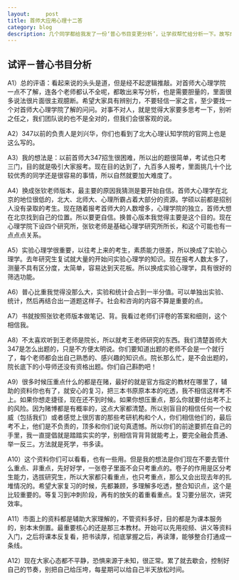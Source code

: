 ```yaml
---
layout:     post
title: 首师大应用心理十二答
category: blog
description: 几个同学都给我发了一份‘普心书目变更分析’，让学叔帮忙给分析一下。故写成十二答，望擦亮眼镜。
---
```


## 试评－普心书目分析

A1）总的评语：看起来说的头头是道，但是经不起逻辑推敲。对首师大心理学院一点不了解，连各个老师都认不全呢，都敢出来写分析，也是需要胆量的，里面很多说法很片面很主观臆断。希望大家具有辨别力，不要轻信一家之言，至少要找一个对首师大心理学院了解的问问。对事不对人，就是觉得大家要多思考一下，别听之任之，我们团队说的也不是全对的，但我们会很客观的说。A2）347以前的负责人是刘兴华，你们也看到了北大心理认知学院的官网上也是这么写的。A3）我的想法是：以前首师大347招生很困难，所以出的题很简单，考试也只考三门，目的就是吸引大家报考。现在目的达到了，九百多人报考，里面挑几十个比较优秀的同学还是很容易的事情，所以自然就要加大难度了。A4）换成张钦老师版本，最主要的原因我猜测是要开始自信。首师大心理学在北京的地位很低的，北大、北师大、心理所霸占着大部分的资源。学硕以前都是招别人没有录取的考生。现在随着报考首师大的人数增多，心理学院的独立，首师大想在北京找到自己的位置。所以要更自信。换普心版本我觉得主要是这个目的。现在心理学院下设四个研究所，张钦老师是基础心理学研究所所长，和这个可能也有一点点点关系。A5）实验心理学很重要，以往考上来的考生，素质能力很差，所以换成了实验心理学。去年研究生复试就大量的开始问实验心理学的知识。现在报考人数太多了，测量不具有区分度，太简单，容易达到天花板。所以换成实验心理学，具有很好的筛选功能。A6）普心比重我觉得没那么大，实验和统计会占到一半分值。可以单独出实验、统计，然后再结合出一道题这样子。社会和咨询的内容不算是重要的点。A7）书就按照张钦老师版本做笔记、背。我看过老师们评卷的答案和细则，这个相信我。A8）不太喜欢听到王老师是院长，所以就考王老师研究的东西。我们清楚首师大347是怎么出题的，只是不方便太明说。你们要知道出题的老师不会是一个就行了，每个老师都会出自己熟悉的、感兴趣的知识点。院长那么忙，是不会出题的，院长底下的小导师还没有资格出题。你们自己斟酌吧！A9）很多时候压重点什么的都是在赌，最好的就是官方指定的教材在哪里了，辅助的资料你也有了，就安心的复习，把三本书原原本本的吃透，我不相信这样考不上。如果你想走捷径，现在还不到时候。如果你想压重点，那么你就要付出考不上的风险。因为赌博都是有概率的，这点大家都清楚。所以别盲目的相信任何一个权威（包括我们）或者感觉上很厉害的那些考研机构和个人，你们相信他们的，最后考不上，他们是不负责的，顶多和你们说句真遗憾。所以你们的前途要抓在自己的手里，我一直提倡就是踏踏实实的学，别相信背背背就能考上，要完全融会贯通、举一反三。方法就是死学，书多读。A10）这个资料你们可以看看，也有一些用。但是我的想法是你们现在不要去管什么重点、非重点，先好好学，一张卷子里面不会只考重点的。卷子的作用是区分考生能力，选拔研究生，所以大家都只看重点，也只考重点，那么又会出现去年的扎堆情况的。希望大家复习的时候，先都兼顾，多理解多吃透，整合知识点，这个是比较重要的。等复习到冲刺阶段，再有的放矢的着重看重点。复习要分层次，讲究效率。A11）市面上的资料都是辅助大家理解的，不管资料多好，目的都是为课本服务的，别本末倒置。最重要核心的还是那三本教材。开始可以先用视频、讲义等资料入门，之后将课本反复看，把书读厚，彻底掌握之后，再读薄，能够整合打通成一条线。
A12）现在大家心态都不平静，恐惧来源于未知，很正常。累了就去歇会，控制好自己的节奏，别把自己给压垮，每星期可以给自己半天放松时间。